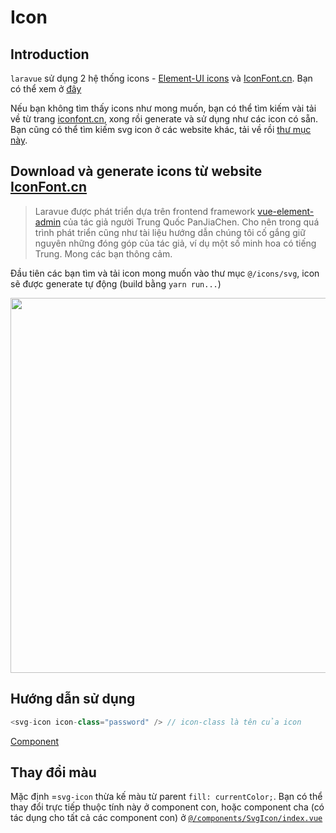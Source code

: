 # Icon

## Introduction

`laravue` sử dụng 2 hệ thống icons - [Element-UI icons](https://element.eleme.io/#/en-US/component/icon) và [IconFont.cn](http://iconfont.cn). Bạn có thể xem ở [đây](https://laravue.dev/#/element-ui/icons) 

Nếu bạn không tìm thấy icons như mong muốn, bạn có thể tìm kiếm vài tải về từ trang [iconfont.cn](http://iconfont.cn/), xong rồi generate và sử dụng như các icon có sẵn. Bạn cũng có thể tìm kiếm svg icon ở các website khác, tải về rồi [thư mục này](https://github.com/tuandm/laravue/tree/master/resources/js/icons/svg).

## Download và generate icons từ website [IconFont.cn](http://iconfont.cn)

> Laravue được phát triển dựa trên frontend framework [vue-element-admin](https://github.com/PanJiaChen/vue-element-admin) của tác giả người Trung Quốc PanJiaChen. Cho nên trong quá trình phát triển cũng như tài liệu hướng dẫn chúng tôi cố gắng giữ nguyên những đóng góp của tác giả, ví dụ một số minh hoa có tiếng Trung. Mong các bạn thông cảm.

Đầu tiên các bạn tìm và tải icon mong muốn vào thư mục `@/icons/svg`, icon sẽ được generate tự động (build bằng `yarn run...`)

<img width="600" src="https://wpimg.wallstcn.com/1f8b1e56-cfd9-4ef7-a0aa-dfb0c2883aa3.gif" />

<br />

## Hướng dẫn sử dụng

```js
<svg-icon icon-class="password" /> // icon-class là tên của icon
```

[Component](/feature/component/svg-icon.md)

## Thay đổi màu

Mặc định =`svg-icon` thừa kế màu từ parent `fill: currentColor;`. Bạn có thể thay đổi trực tiếp thuộc tính này ở component con, hoặc component cha (có tác dụng cho tất cả các component con) ở [`@/components/SvgIcon/index.vue`](https://github.com/tuandm/laravue/blob/master/resources/js/components/SvgIcon/index.vue)
